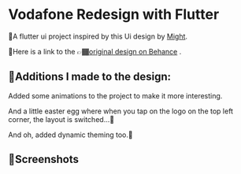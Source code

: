 # Vodafone Redesign with Flutter

🎨A flutter ui project inspired by this Ui design by [Might](https://linktr.ee/mightames
).

🔗Here is a link to the 👉🏾[original design on Behance](https://www.behance.net/gallery/188198965/Homepage-Redesign-of-the-Vodafone-App) .

## 🧪Additions I made to the design:
Added some animations to the project to make it more interesting.

And a little easter egg where when you tap on the logo on the top left corner, the layout is switched...🤫

And oh, added dynamic theming too.🫣

## 📸Screenshots
